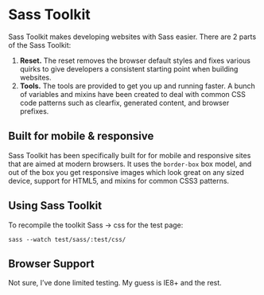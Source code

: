 Sass Toolkit
============

Sass Toolkit makes developing websites with Sass easier. There are 2 parts of the Sass Toolkit:

1.  **Reset.** The reset removes the browser default styles and fixes various quirks to give developers a consistent starting point when building websites.
2.  **Tools.** The tools are provided to get you up and running faster. A bunch of variables and mixins have been created to deal with common CSS code patterns such as clearfix, generated content, and browser prefixes.

Built for mobile & responsive
-----------------------------

Sass Toolkit has been specifically built for for mobile and responsive sites that are aimed at modern browsers. It uses the `border-box` box model, and out of the box you get responsive images which look great on any sized device, support for HTML5, and mixins for common CSS3 patterns.

Using Sass Toolkit
------------------

To recompile the toolkit Sass -> css for the test page:

    sass --watch test/sass/:test/css/

Browser Support
---------------

Not sure, I’ve done limited testing. My guess is IE8+ and the rest.